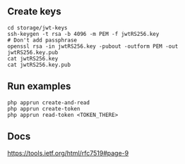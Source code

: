 ## Create keys
```shell script
cd storage/jwt-keys
ssh-keygen -t rsa -b 4096 -m PEM -f jwtRS256.key
# Don't add passphrase
openssl rsa -in jwtRS256.key -pubout -outform PEM -out jwtRS256.key.pub
cat jwtRS256.key
cat jwtRS256.key.pub
```

## Run examples
```shell script
php apprun create-and-read
php apprun create-token
php apprun read-token <TOKEN_THERE>
```

## Docs

https://tools.ietf.org/html/rfc7519#page-9